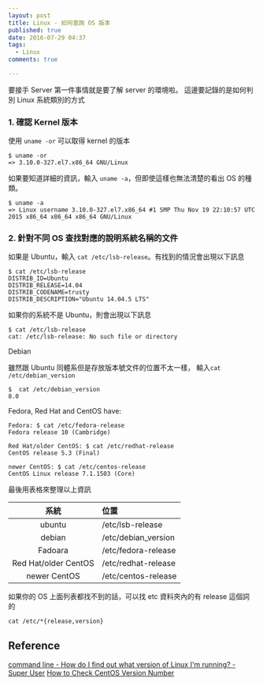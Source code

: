 ```yaml
---
layout: post
title: Linux - 如何查詢 OS 版本
published: true
date: 2016-07-29 04:37
tags:
  - Linux
comments: true

---
```

要接手 Server 第一件事情就是要了解 server 的環境啦。
這邊要記錄的是如何判別 Linux 系統類別的方式

### 1. 確認 Kernel 版本

使用 `uname -or` 可以取得 kernel 的版本

```
$ uname -or
=> 3.10.0-327.el7.x86_64 GNU/Linux
```

如果要知道詳細的資訊，輸入 `uname -a`，但即使這樣也無法清楚的看出 OS 的種類。

```
$ uname -a
=> Linux username 3.10.0-327.el7.x86_64 #1 SMP Thu Nov 19 22:10:57 UTC 2015 x86_64 x86_64 x86_64 GNU/Linux
```

### 2. 針對不同 OS 查找對應的說明系統名稱的文件

如果是 Ubuntu，輸入 `cat /etc/lsb-release`。有找到的情況會出現以下訊息

```
$ cat /etc/lsb-release
DISTRIB_ID=Ubuntu
DISTRIB_RELEASE=14.04
DISTRIB_CODENAME=trusty
DISTRIB_DESCRIPTION="Ubuntu 14.04.5 LTS"
```

如果你的系統不是 Ubuntu，則會出現以下訊息

```
$ cat /etc/lsb-release
cat: /etc/lsb-release: No such file or directory
```

Debian

雖然跟 Ubuntu 同體系但是存放版本號文件的位置不太一樣，
輸入`cat /etc/debian_version`

```
$  cat /etc/debian_version
8.0
```

Fedora, Red Hat and CentOS have:

```
Fedora: $ cat /etc/fedora-release
Fedora release 10 (Cambridge)

Red Hat/older CentOS: $ cat /etc/redhat-release
CentOS release 5.3 (Final)

newer CentOS: $ cat /etc/centos-release
CentOS Linux release 7.1.1503 (Core)
```


最後用表格來整理以上資訊

| 系統   | 位置 |
| :---: | :--- |
| ubuntu | /etc/lsb-release |
| debian | /etc/debian_version |
| Fadoara | /etc/fedora-release |
|  Red Hat/older CentOS |  /etc/redhat-release |
|  newer CentOS | /etc/centos-release |

如果你的 OS 上面列表都找不到的話，可以找 etc 資料夾內的有 release 這個詞的

```
cat /etc/*{release,version}
```


## Reference

[command line - How do I find out what version of Linux I'm running? - Super User](http://superuser.com/questions/11008/how-do-i-find-out-what-version-of-linux-im-running)
[How to Check CentOS Version Number](https://www.rackaid.com/blog/check-your-centos-version-number/)